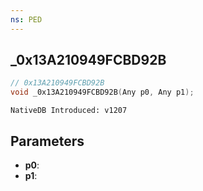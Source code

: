 ```yaml
---
ns: PED
---
```

## _0x13A210949FCBD92B

```c
// 0x13A210949FCBD92B
void _0x13A210949FCBD92B(Any p0, Any p1);
```

```
NativeDB Introduced: v1207
```

## Parameters
* **p0**:
* **p1**:
